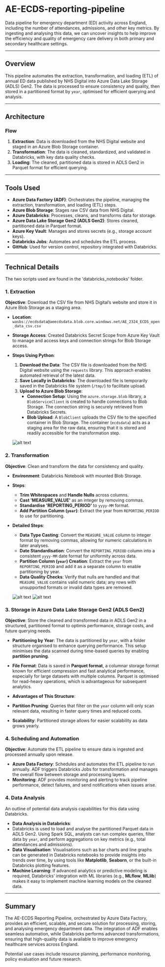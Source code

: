 # AE-ECDS-reporting-pipeline
Data pipeline for emergency department (ED) activity across England, including the number of attendances, admissions, and other key metrics. By ingesting and analysing this data, we can uncover insights to help improve the efficiency and quality of emergency care delivery in both primary and secondary healthcare settings.

---

## Overview

This pipeline automates the extraction, transformation, and loading (ETL) of annual ED data published by NHS Digital into Azure Data Lake Storage (ADLS) Gen2. The data is processed to ensure consistency and quality, then stored in a partitioned format by `year`, optimised for efficient querying and analysis.

---

## Architecture

### Flow
1. **Extraction**: Data is downloaded from the NHS Digital website and staged in an Azure Blob Storage container.
2. **Transformation**: The data is cleaned, standardized, and validated in Databricks, with key data quality checks.
3. **Loading**: The cleaned, partitioned data is stored in ADLS Gen2 in Parquet format for efficient querying.

---

## Tools Used

- **Azure Data Factory (ADF)**: Orchestrates the pipeline, managing the extraction, transformation, and loading (ETL) steps.
- **Azure Blob Storage**: Stages raw CSV data from NHS Digital.
- **Azure Databricks**: Processes, cleans, and transforms data for storage.
- **Azure Data Lake Storage Gen2 (ADLS Gen2)**: Stores cleaned, partitioned data in Parquet format.
- **Azure Key Vault**: Manages and stores secrets (e.g., storage account keys).
- **Databricks Jobs**: Automates and schedules the ETL process.
- **GitHub**: Used for version control, repository integrated with Databricks.

---

## Technical Details

The two scripts used are found in the 'databricks_notebooks' folder.

### 1. Extraction

**Objective**: Download the CSV file from NHS Digital’s website and store it in Azure Blob Storage as a staging area.

- **Location**: `wasbs://ecdsdata@aeecdsdata.blob.core.windows.net/AE_2324_ECDS_open_data_csv.csv`
- **Storage Access**: Created Databricks Secret Scope from Azure Key Vault to manage and access keys and connection strings for Blob Storage access.
- **Steps Using Python**:
  1. **Download the Data**: The CSV file is downloaded from the NHS Digital website using the `requests` library. This approach enables automated retrieval of the latest data.
  2. **Save Locally in Databricks**: The downloaded file is temporarily saved in the Databricks file system (`/tmp/`) to facilitate upload.
  3. **Upload to Azure Blob Storage**:
     - **Connection Setup**: Using the `azure.storage.blob` library, a `BlobServiceClient` is created to handle connections to Blob Storage. The connection string is securely retrieved from Databricks Secrets.
     - **Blob Upload**: A `BlobClient` uploads the CSV file to the specified container in Blob Storage. The container (`ecdsdata`) acts as a staging area for the raw data, ensuring that it is stored and readily accessible for the transformation step.

  ![alt text](images/data_ingestion.png)

### 2. Transformation

**Objective**: Clean and transform the data for consistency and quality.

- **Environment**: Databricks Notebook with mounted Blob Storage.
- **Steps**:
  - **Trim Whitespaces** and **Handle Nulls** across columns.
  - **Cast 'MEASURE_VALUE'** as an integer by removing commas.
  - **Standardise 'REPORTING_PERIOD'** to `yyyy-MM` format.
  - **Add Partition Column (`year`)**: Extract the year from `REPORTING_PERIOD` to use for partitioning.
    
- **Detailed Steps**:
  - **Data Type Casting**: Convert the `MEASURE_VALUE` column to integer format by removing commas, allowing for numeric calculations in later analyses.
  - **Date Standardisation**: Convert the `REPORTING_PERIOD` column into a consistent `yyyy-MM` date format for uniformity across data.
  - **Partition Column (`year`) Creation**: Extract the `year` from `REPORTING_PERIOD` and add it as a separate column to enable partitioning by year.
  - **Data Quality Checks**: Verify that nulls are handled and that `MEASURE_VALUE` contains valid numeric data; any rows with unsupported formats or invalid data types are removed.

  ![alt text](images/data_clean_write.png)
  ![alt text](images/cleaned_data.png)


### 3. Storage in Azure Data Lake Storage Gen2 (ADLS Gen2)

**Objective**: Store the cleaned and transformed data in ADLS Gen2 in a structured, partitioned format to optimis performance, storage costs, and future querying needs.

- **Partitioning by Year**: The data is partitioned by `year`, with a folder structure organised to enhance querying performance. This setup minimises the data scanned during time-based queries by enabling **partition pruning**.
  
- **File Format**: Data is saved in **Parquet format**, a columnar storage format known for efficient compression and fast analytical performance, especially for large datasets with multiple columns. Parquet is optimised for read-heavy operations, which is advantageous for subsequent analytics.
- **Advantages of This Structure**:
- **Partition Pruning**: Queries that filter on the `year` column will only scan relevant data, resulting in faster query times and reduced costs.
- **Scalability**: Partitioned storage allows for easier scalability as data grows yearly.

### 4. Scheduling and Automation

**Objective**: Automate the ETL pipeline to ensure data is ingested and processed annually upon release.

- **Azure Data Factory**: Schedules and automates the ETL pipeline to run annually. ADF triggers Databricks Jobs for transformation and manages the overall flow between storage and processing layers.
- **Monitoring**: ADF provides monitoring and alerting to track pipeline performance, detect failures, and send notifications when issues arise.

### 4. Data Analysis
An outline of potential data analysis capabilities for this data using Databricks.

  - **Data Analysis in Databricks**:
  - Databricks is used to load and analyse the partitioned Parquet data in ADLS Gen2. Using Spark SQL, analysts can run complex queries, filter data by `year`, and perform aggregations on key metrics (e.g., total attendances and admissions).
  - **Data Visualisation**: Visualisations such as bar charts and line graphs can be generated in Databricks notebooks to provide insights into trends over time, by using tools like **Matplotlib**, **Seaborn**, or the built-in Databricks plotting features.
  - **Machine Learning**: If advanced analytics or predictive modeling is required, Databricks’ integration with ML libraries (e.g., **MLflow**, **MLlib**) makes it easy to implement machine learning models on the cleaned data.

  ---

## Summary

The AE-ECDS Reporting Pipeline, orchestrated by Azure Data Factory, provides an efficient, scalable, and secure solution for processing, storing, and analysing emergency department data. The integration of ADF enables seamless automation, while Databricks performs advanced transformations, ensuring that high-quality data is available to improve emergency healthcare services across England.

Potential use cases include resource planning, performance monitoring, policy evaluation and future research.
